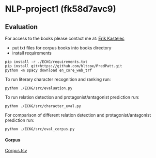 # NLP-project1 (fk58d7avc9)

## Evaluation

For access to the books please contact me at: [Erik Kastelec](mailto:erikkastelec@gmail.com)

* put txt files for corpus books into books directory
* install requirements

```
pip install -r ./ECKG/requirements.txt
pip install git+https://github.com/hltcoe/PredPatt.git
python -m spacy download en_core_web_trf
```

To run literary character recognition and ranking run:

```
python ./ECKG/src/evaluation.py
```

To run relation detection and protagonist/antagonist prediction run:

```
python ./ECKG/src/character_eval.py
```

For comparison of different relation detection and protagonist/antagonist prediction run:
```
python ./ECKG/src/eval_corpus.py
```


#### Corpus

[Corpus.tsv](./books/corpus.tsv)


